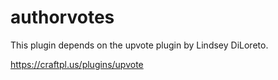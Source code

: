 # authorvotes

This plugin depends on the upvote plugin by Lindsey DiLoreto.

https://craftpl.us/plugins/upvote
